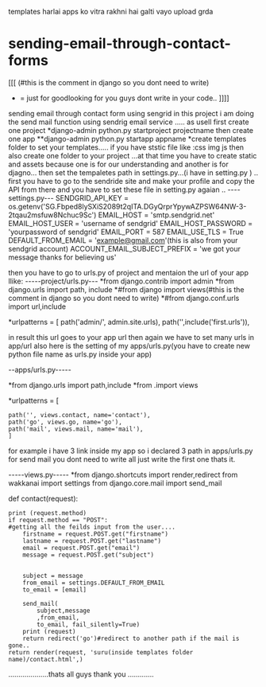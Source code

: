 templates harlai apps ko vitra rakhni hai galti vayo upload grda

# sending-email-through-contact-forms
[[[
(#this is the comment in django so you dont need to write)
* = just for goodlooking for you guys dont write in your code..
]]]]

sending email through contact form using sengrid
 in this project i am doing the send mail function using sendrig email service .....
 as usell  first create one project 
 *django-admin python.py startproject projectname
 then create one app
 **django-admin python.py startapp appname 
 *create templates folder to set your templates.....
 if you have ststic file like :css img js then also create one folder to your project ...at that time you have to create static and assets 
 because one is for our understanding and another is for djagno...
 then set the tempaletes path in settings.py...(i have in setting.py )
 ..
 first you have to go to the sendride site and make your profile and copy the API from there and you have to set these file in setting.py agaian ..
 ----settings.py---
 SENDGRID_API_KEY = os.getenv('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')
EMAIL_HOST = 'smtp.sendgrid.net'
EMAIL_HOST_USER = 'username of sendgrid'
EMAIL_HOST_PASSWORD = 'yourpassword of sendgrid'
EMAIL_PORT = 587
EMAIL_USE_TLS = True
DEFAULT_FROM_EMAIL = 'example@gmail.com'(this is also from your sendgrid account)
ACCOUNT_EMAIL_SUBJECT_PREFIX = 'we got your message thanks for believing us'

then you have to go to urls.py of project and mentaion the url of your app llike:
-----project/urls.py---
*from django.contrib import admin
*from django.urls import path, include
*#from django import views(#this is the comment in django so you dont need to write)
*#from django.conf.urls import url,include


*urlpatterns = [
    path('admin/', admin.site.urls),
    path('',include('first.urls')),


in result this url goes to your app url then again we have to set many urls in app/url also 
here is the setting of my apps/urls.py(you have to create new python file name as urls.py inside your app)

--apps/urls.py-----

*from django.urls import path,include
*from .import views

*urlpatterns = [

    path('', views.contact, name='contact'),
    path('go', views.go, name='go'),
    path('mail', views.mail, name='mail'),
    ]
    
for example i have 3 link inside my app so i declared 3 path in apps/urls.py
for send mail you dont need to write all just write the first one thats it.

-----views.py-----
*from django.shortcuts import render,redirect
from wakkanai import settings
from django.core.mail import send_mail

def contact(request):

    print (request.method)
    if request.method == "POST":
    #getting all the feilds input from the user....
        firstname = request.POST.get("firstname")
        lastname = request.POST.get("lastname")
        email = request.POST.get("email")
        message = request.POST.get("subject")


        subject = message
        from_email = settings.DEFAULT_FROM_EMAIL
        to_email = [email]

        send_mail(
            subject,message
            ,from_email,
            to_email, fail_silently=True)
        print (request)
        return redirect('go')#redirect to another path if the mail is gone..
    return render(request, 'suru(inside templates folder name)/contact.html',)

....................thats all guys thank you .............
